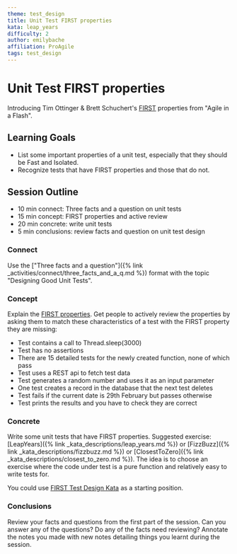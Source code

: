 ```yaml
---
theme: test_design
title: Unit Test FIRST properties
kata: leap_years
difficulty: 2
author: emilybache
affiliation: ProAgile
tags: test_design
---
```


# Unit Test FIRST properties

Introducing Tim Ottinger & Brett Schuchert's [FIRST](http://agileinaflash.blogspot.com/2009/02/first.html) properties from "Agile in a Flash".

## Learning Goals

* List some important properties of a unit test, especially that they should be Fast and Isolated.
* Recognize tests that have FIRST properties and those that do not.

## Session Outline

* 10 min connect: Three facts and a question on unit tests
* 15 min concept: FIRST properties and active review
* 20 min concrete: write unit tests
* 5 min conclusions: review facts and question on unit test design

### Connect
Use the ["Three facts and a question"]({% link _activities/connect/three_facts_and_a_q.md %}) format with the topic "Designing Good Unit Tests".

### Concept
Explain the [FIRST properties](http://agileinaflash.blogspot.com/2009/02/first.html). Get people to actively review the properties by asking them to match these characteristics of a test with the FIRST property they are missing:

* Test contains a call to Thread.sleep(3000)
* Test has no assertions
* There are 15 detailed tests for the newly created function, none of which pass
* Test uses a REST api to fetch test data
* Test generates a random number and uses it as an input parameter
* One test creates a record in the database that the next test deletes
* Test fails if the current date is 29th February but passes otherwise
* Test prints the results and you have to check they are correct

### Concrete
Write some unit tests that have FIRST properties. Suggested exercise: [LeapYears]({% link _kata_descriptions/leap_years.md %}) or [FizzBuzz]({% link _kata_descriptions/fizzbuzz.md %}) or [ClosestToZero]({% link _kata_descriptions/closest_to_zero.md %}). The idea is to choose an exercise where the code under test is a pure function and relatively easy to write tests for. 

You could use [FIRST Test Design Kata](https://github.com/emilybache/FIRST-Test-Design-Kata) as a starting position.

### Conclusions
Review your facts and questions from the first part of the session. Can you answer any of the questions? Do any of the facts need reviewing? Annotate the notes you made with new notes detailing things you learnt during the session.




